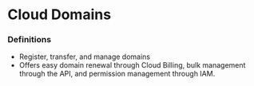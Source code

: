 # Cloud Domains

### Definitions
* Register, transfer, and manage domains
* Offers easy domain renewal through Cloud Billing, bulk management through the API, and permission management through IAM.

